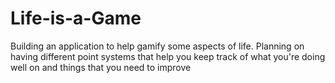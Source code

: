 # Life-is-a-Game
Building an application to help gamify some aspects of life. Planning on having different point systems that help you keep track of what you're doing well on and things that you need to improve
